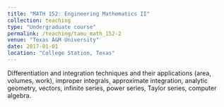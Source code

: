 ```yaml
---
title: "MATH 152: Engineering Mathematics II"
collection: teaching
type: "Undergraduate course"
permalink: /teaching/tamu_math_152-2
venue: "Texas A&M University"
date: 2017-01-01
location: "College Station, Texas"
---
```


Differentiation and integration techniques and their applications (area, volumes, work), improper integrals, approximate integration, analytic geometry, vectors, infinite series, power series, Taylor series, computer algebra.